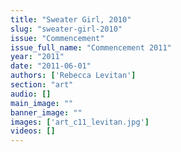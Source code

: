 ```yaml
---
title: "Sweater Girl, 2010"
slug: "sweater-girl-2010"
issue: "Commencement"
issue_full_name: "Commencement 2011"
year: "2011"
date: "2011-06-01"
authors: ['Rebecca Levitan']
section: "art"
audio: []
main_image: ""
banner_image: ""
images: ['art_c11_levitan.jpg']
videos: []
---
```


